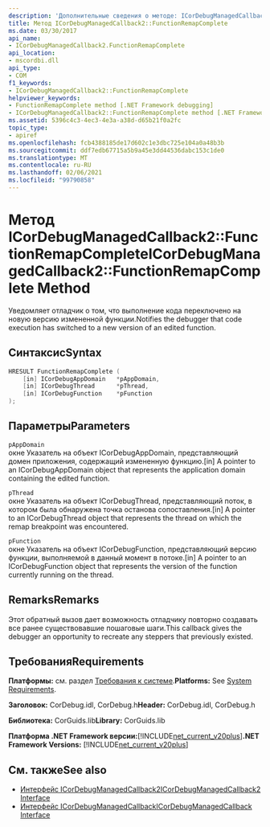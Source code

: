 ```yaml
---
description: 'Дополнительные сведения о методе: ICorDebugManagedCallback2:: FunctionRemapComplete'
title: Метод ICorDebugManagedCallback2::FunctionRemapComplete
ms.date: 03/30/2017
api_name:
- ICorDebugManagedCallback2.FunctionRemapComplete
api_location:
- mscordbi.dll
api_type:
- COM
f1_keywords:
- ICorDebugManagedCallback2::FunctionRemapComplete
helpviewer_keywords:
- FunctionRemapComplete method [.NET Framework debugging]
- ICorDebugManagedCallback2::FunctionRemapComplete method [.NET Framework debugging]
ms.assetid: 5396c4c3-4ec3-4e3a-a38d-d65b21f0a2fc
topic_type:
- apiref
ms.openlocfilehash: fcb4388185de17d602c1e3dbc725e104a0a48b3b
ms.sourcegitcommit: ddf7edb67715a5b9a45e3dd44536dabc153c1de0
ms.translationtype: MT
ms.contentlocale: ru-RU
ms.lasthandoff: 02/06/2021
ms.locfileid: "99790858"
---
```

# <a name="icordebugmanagedcallback2functionremapcomplete-method"></a><span data-ttu-id="ae022-103">Метод ICorDebugManagedCallback2::FunctionRemapComplete</span><span class="sxs-lookup"><span data-stu-id="ae022-103">ICorDebugManagedCallback2::FunctionRemapComplete Method</span></span>

<span data-ttu-id="ae022-104">Уведомляет отладчик о том, что выполнение кода переключено на новую версию измененной функции.</span><span class="sxs-lookup"><span data-stu-id="ae022-104">Notifies the debugger that code execution has switched to a new version of an edited function.</span></span>  
  
## <a name="syntax"></a><span data-ttu-id="ae022-105">Синтаксис</span><span class="sxs-lookup"><span data-stu-id="ae022-105">Syntax</span></span>  
  
```cpp  
HRESULT FunctionRemapComplete (  
    [in] ICorDebugAppDomain   *pAppDomain,  
    [in] ICorDebugThread      *pThread,  
    [in] ICorDebugFunction    *pFunction  
);  
```  
  
## <a name="parameters"></a><span data-ttu-id="ae022-106">Параметры</span><span class="sxs-lookup"><span data-stu-id="ae022-106">Parameters</span></span>  

 `pAppDomain`  
 <span data-ttu-id="ae022-107">окне Указатель на объект ICorDebugAppDomain, представляющий домен приложения, содержащий измененную функцию.</span><span class="sxs-lookup"><span data-stu-id="ae022-107">[in] A pointer to an ICorDebugAppDomain object that represents the application domain containing the edited function.</span></span>  
  
 `pThread`  
 <span data-ttu-id="ae022-108">окне Указатель на объект ICorDebugThread, представляющий поток, в котором была обнаружена точка останова сопоставления.</span><span class="sxs-lookup"><span data-stu-id="ae022-108">[in] A pointer to an ICorDebugThread object that represents the thread on which the remap breakpoint was encountered.</span></span>  
  
 `pFunction`  
 <span data-ttu-id="ae022-109">окне Указатель на объект ICorDebugFunction, представляющий версию функции, выполняемой в данный момент в потоке.</span><span class="sxs-lookup"><span data-stu-id="ae022-109">[in] A pointer to an ICorDebugFunction object that represents the version of the function currently running on the thread.</span></span>  
  
## <a name="remarks"></a><span data-ttu-id="ae022-110">Remarks</span><span class="sxs-lookup"><span data-stu-id="ae022-110">Remarks</span></span>  

 <span data-ttu-id="ae022-111">Этот обратный вызов дает возможность отладчику повторно создавать все ранее существовавшие пошаговые шаги.</span><span class="sxs-lookup"><span data-stu-id="ae022-111">This callback gives the debugger an opportunity to recreate any steppers that previously existed.</span></span>  
  
## <a name="requirements"></a><span data-ttu-id="ae022-112">Требования</span><span class="sxs-lookup"><span data-stu-id="ae022-112">Requirements</span></span>  

 <span data-ttu-id="ae022-113">**Платформы:** см. раздел [Требования к системе](../../get-started/system-requirements.md).</span><span class="sxs-lookup"><span data-stu-id="ae022-113">**Platforms:** See [System Requirements](../../get-started/system-requirements.md).</span></span>  
  
 <span data-ttu-id="ae022-114">**Заголовок:** CorDebug.idl, CorDebug.h</span><span class="sxs-lookup"><span data-stu-id="ae022-114">**Header:** CorDebug.idl, CorDebug.h</span></span>  
  
 <span data-ttu-id="ae022-115">**Библиотека:** CorGuids.lib</span><span class="sxs-lookup"><span data-stu-id="ae022-115">**Library:** CorGuids.lib</span></span>  
  
 <span data-ttu-id="ae022-116">**Платформа .NET Framework версии:**[!INCLUDE[net_current_v20plus](../../../../includes/net-current-v20plus-md.md)]</span><span class="sxs-lookup"><span data-stu-id="ae022-116">**.NET Framework Versions:** [!INCLUDE[net_current_v20plus](../../../../includes/net-current-v20plus-md.md)]</span></span>  
  
## <a name="see-also"></a><span data-ttu-id="ae022-117">См. также</span><span class="sxs-lookup"><span data-stu-id="ae022-117">See also</span></span>

- [<span data-ttu-id="ae022-118">Интерфейс ICorDebugManagedCallback2</span><span class="sxs-lookup"><span data-stu-id="ae022-118">ICorDebugManagedCallback2 Interface</span></span>](icordebugmanagedcallback2-interface.md)
- [<span data-ttu-id="ae022-119">Интерфейс ICorDebugManagedCallback</span><span class="sxs-lookup"><span data-stu-id="ae022-119">ICorDebugManagedCallback Interface</span></span>](icordebugmanagedcallback-interface.md)
